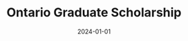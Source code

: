 ---
layout: post
title: Ontario Graduate Scholarship
date: 2024-01-01
end_date: 2024-12-01
company: Government of Ontario
department: University of Waterloo 
type: award
---
